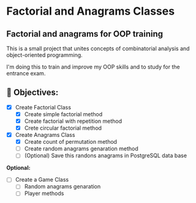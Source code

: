 # Factorial and Anagrams Classes
## Factorial and anagrams for OOP training
This is a small project that unites concepts of combinatorial analysis and object-oriented programming.

I'm doing this to train and improve my OOP skills and to study for the entrance exam.
## 🎯 Objectives:
- [x] Create Factorial Class
   - [x] Create simple factorial method
   - [x] Create factorial with repetition method
   - [x] Crete circular factorial method
- [x] Create Anagrams Class
   - [x] Create count of permutation method
   - [ ] Create random anagrams genaration method
   - [ ] (Optional) Save this randons anagrams in PostgreSQL data base

**Optional:**
- [ ] Create a Game Class
   - [ ] Random anagrams genaration
   - [ ] Player methods

